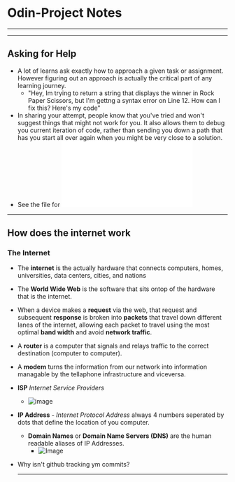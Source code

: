 # Odin-Project Notes
<hr/>
<hr/>

## Asking for Help
- A lot of learns ask exactly how to approach a given task or assignment. However figuring out an approach is actually the critical part of any learning journey.
    - "Hey, Im trying to return a string that displays the winner in Rock Paper Scissors, but I'm gettng a syntax error on Line 12. How can I fix this? Here's my code"
- In sharing your attempt, people know that you've tried and won't suggest things that might not work for you. It also allows them to debug you current iteration of code, rather than sending you down a path that has you start all over again when you might be very close to a solution.
- See the file for ![how to be good at asking questions](./asking-for-help/How-To-Be-Good-At-Asking-Questions.md)

<hr/>

## How does the internet work

### The Internet
- The **internet** is the actually hardware that connects computers, homes, universities, data centers, cities, and nations
- The **World Wide Web** is the software that sits ontop of the hardware that is the internet. 
- When a device makes a **request** via the web, that request and subsequent **response** is broken into **packets** that travel down different lanes of the internet, allowing each packet to travel using the most optimal **band width** and avoid **network traffic**.
- A **router** is a computer that signals and relays traffic to the correct destination (computer to computer).
- A **modem** turns the information from our network into information managable by the tellaphone infrastructure and viceversa.
- **ISP** *Internet Service Providers* 
  - ![image](https://developer.mozilla.org/en-US/docs/Learn/Common_questions/How_does_the_Internet_work/internet-schema-7.png)
- **IP Address** - *Internet Protocol Address* always 4 numbers seperated by dots that define the location of you computer.
  - **Domain Names** or **Domain Name Servers (DNS)** are the human readable aliases of IP Addresses. 
    - ![Image](https://developer.mozilla.org/en-US/docs/Learn/Common_questions/How_does_the_Internet_work/dns-ip.png)
- Why isn't github tracking ym commits?
  
  <hr/>

  

